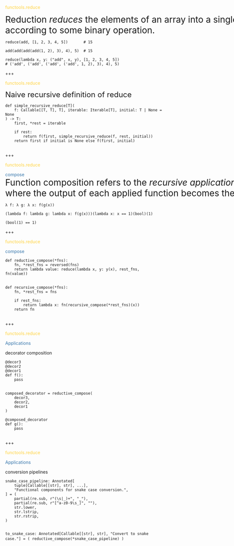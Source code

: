 <span style="color: #ffd343;">functools.reduce</span>

<span class="fragment" style="font-size: 28px;"><span style="white-space: nowrap">Reduction <em>reduces</em> the elements of an array into a single result</span> <br/>according to some binary operation.</span>

<pre class="fragment"><code class="python">reduce(add, [1, 2, 3, 4, 5])       # 15</code></pre>
<pre class="fragment"><code class="python">add(add(add(add(1, 2), 3), 4), 5)  # 15</code></pre>

<pre class="fragment">
<code class="python">reduce(lambda x, y: ("add", x, y), [1, 2, 3, 4, 5])</code>
<code class="python"># ('add', ('add', ('add', ('add', 1, 2), 3), 4), 5)</code>
</pre>

+++

<span style="color: #ffd343;">functools.reduce</span>

<div class="fragment">
<span style="font-size: 24px">Naive recursive definition of reduce</span>

<pre >
<code class="python" data-line-numbers>def simple_recursive_reduce[T](
    f: Callable[[T, T], T], iterable: Iterable[T], initial: T | None = None
) -> T:
    first, *rest = iterable

    if rest:
        return f(first, simple_recursive_reduce(f, rest, initial))
    return first if initial is None else f(first, initial)
</code>
</pre>

</div>

+++

<span style="color: #ffd343;">functools.reduce</span>

<span style="color: #3776ab;">compose</span>
<span class="fragment" style="font-size: 28px;"><span style="white-space: nowrap">
Function composition refers to the <em>recursive application of a sequence of functions</em>, <br/>where the output of each applied function becomes the input for the next.
</span>

<div class="fragment">
<pre><code class="python">λ f: λ g: λ x: f(g(x))</code></pre>
<pre><code class="python">(lambda f: lambda g: lambda x: f(g(x)))(lambda x: x == 1)(bool)(1)</code></pre>
<pre><code class="python">(bool(1) == 1)</code></pre>
</div>

+++

<span style="color: #ffd343;">functools.reduce</span>

<span style="color: #3776ab;">compose</span>

<pre >
<code class="python" data-line-numbers>def reductive_compose(*fns):
    fn, *rest_fns = reversed(fns)
    return lambda value: reduce(lambda x, y: y(x), rest_fns, fn(value))
</code>
</pre>

<pre >
<code class="python" data-line-numbers>def recursive_compose(*fns):
    fn, *rest_fns = fns

    if rest_fns:
        return lambda x: fn(recursive_compose(*rest_fns)(x))
    return fn
</code>
</pre>

+++

<span style="color: #ffd343;">functools.reduce</span>

<span style="color: #3776ab;">Applications</span>

<span>
decorator composition
</span>


<pre>
<code class="python">@decor3
@decor2
@decor1
def f():
	pass
</code>
</pre>

<pre>
<code class="python">composed_decorator = reductive_compose(
	decor3, 
	decor2, 
	decor1
)

@composed_decorator
def g():
	pass
</code>
</pre>

+++

<span style="color: #ffd343;">functools.reduce</span>

<span style="color: #3776ab;">Applications</span>


<span>
conversion pipelines
</span>
<pre>
<code class="python" data-line-numbers>snake_case_pipeline: Annotated[
    tuple[Callable[[str], str], ...],
    "Functional components for snake case conversion.",
] = (
    partial(re.sub, r"(\s|_)+", "_"),
    partial(re.sub, r"[^a-z0-9\s_]", ""),
    str.lower,
    str.lstrip,
    str.rstrip,
)

to_snake_case: Annotated[Callable[[str], str], "Convert to snake case."] = (
    reductive_compose(*snake_case_pipeline)
)
</code>
</pre>
